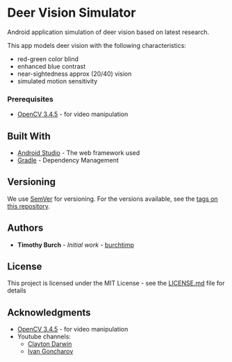 # Deer Vision Simulator

Android application simulation of deer vision based on latest research. 

This app models deer vision with the following characteristics:
* red-green color blind
* enhanced blue contrast
* near-sightedness approx (20/40) vision
* simulated motion sensitivity


### Prerequisites

* [OpenCV 3.4.5](https://opencv.org/releases/) - for video manipulation



## Built With

* [Android Studio](http://www.dropwizard.io/1.0.2/docs/) - The web framework used
* [Gradle](https://maven.apache.org/) - Dependency Management


## Versioning

We use [SemVer](http://semver.org/) for versioning. For the versions available, see the [tags on this repository](https://github.com/your/project/tags).

## Authors

* **Timothy Burch** - *Initial work* - [burchtimp](https://github.com/burchtimp)


## License

This project is licensed under the MIT License - see the [LICENSE.md](LICENSE.md) file for details

## Acknowledgments

* [OpenCV 3.4.5](https://opencv.org/releases/) - for video manipulation
* Youtube channels: 
    * [Clayton Darwin](https://www.youtube.com/user/DrSimpleton)
    * [Ivan Goncharov](https://www.youtube.com/channel/UCyn1QFyonOr-NKVtX3gw0vw)

